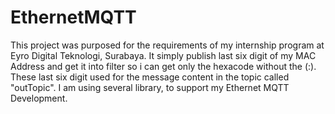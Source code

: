 # EthernetMQTT
This project was purposed for the requirements of my internship program at Eyro Digital Teknologi, Surabaya.
It simply publish last six digit of my MAC Address and get it into filter so i can get only the hexacode without the (:). These last six digit used for the message content in the topic called "outTopic".
I am using several library, to support my Ethernet MQTT Development.
